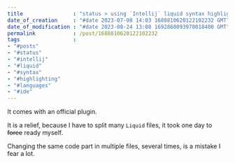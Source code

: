 ```yaml
---
title                : "status > using `Intellij` liquid syntax highlighting"
date_of_creation     : "#date 2023-07-08 14:03 1688810620122102232 GMT"
date_of_modification : "#date 2023-08-24 13:08 1692868093970018400 GMT"
permalink            : /post/1688810620122102232
tags                 : 
- "#posts"
- "#status"
- "#intellij" 
- "#liquid" 
- "#syntax" 
- "#highlighting"
- "#languages"
- "#ide"
---
```


It comes with an official plugin.

It is a relief, because I have to split many `Liquid` files, it took one day to ~~force~~ ready myself. 

Changing the same code part in multiple files, several times, is a mistake I fear a lot.
